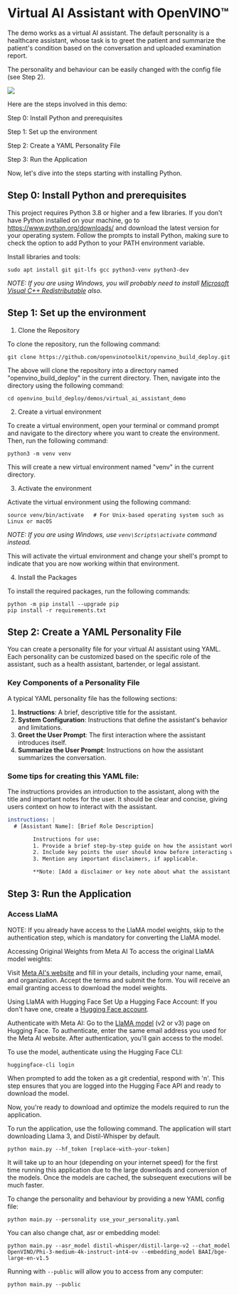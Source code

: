 # Virtual AI Assistant with OpenVINO™

The demo works as a virtual AI assistant. The default personality is a healthcare assistant, whose task is to greet the patient and summarize the patient's condition based on the conversation and uploaded examination report.

The personality and behaviour can be easily changed with the config file (see Step 2).

![](https://github.com/user-attachments/assets/d3ede3e5-d6af-46c7-8e00-250fc2137ed3)

Here are the steps involved in this demo:

Step 0: Install Python and prerequisites

Step 1: Set up the environment

Step 2: Create a YAML Personality File

Step 3: Run the Application

Now, let's dive into the steps starting with installing Python.

## Step 0: Install Python and prerequisites 

This project requires Python 3.8 or higher and a few libraries. If you don't have Python installed on your machine, go to https://www.python.org/downloads/ and download the latest version for your operating system. Follow the prompts to install Python, making sure to check the option to add Python to your PATH environment variable.

Install libraries and tools:

```shell
sudo apt install git git-lfs gcc python3-venv python3-dev
```

_NOTE: If you are using Windows, you will probably need to install [Microsoft Visual C++ Redistributable](https://aka.ms/vs/16/release/vc_redist.x64.exe) also._

## Step 1: Set up the environment

1. Clone the Repository

To clone the repository, run the following command:

```shell
git clone https://github.com/openvinotoolkit/openvino_build_deploy.git
```

The above will clone the repository into a directory named "openvino_build_deploy" in the current directory. Then, navigate into the directory using the following command:

```shell
cd openvino_build_deploy/demos/virtual_ai_assistant_demo
```

2. Create a virtual environment

To create a virtual environment, open your terminal or command prompt and navigate to the directory where you want to create the environment. Then, run the following command:

```shell
python3 -m venv venv
```
This will create a new virtual environment named "venv" in the current directory.

3. Activate the environment

Activate the virtual environment using the following command:

```shell
source venv/bin/activate   # For Unix-based operating system such as Linux or macOS
```

_NOTE: If you are using Windows, use `venv\Scripts\activate` command instead._

This will activate the virtual environment and change your shell's prompt to indicate that you are now working within that environment.

4. Install the Packages

To install the required packages, run the following commands:

```shell
python -m pip install --upgrade pip 
pip install -r requirements.txt
```

## Step 2: Create a YAML Personality File

You can create a personality file for your virtual AI assistant using YAML. Each personality can be customized based on the specific role of the assistant, such as a health assistant, bartender, or legal assistant. 

### Key Components of a Personality File

A typical YAML personality file has the following sections:

1. **Instructions**: A brief, descriptive title for the assistant.
2. **System Configuration**: Instructions that define the assistant's behavior and limitations.
3. **Greet the User Prompt**: The first interaction where the assistant introduces itself.
4. **Summarize the User Prompt**: Instructions on how the assistant summarizes the conversation.

### Some tips for creating this YAML file: 

The instructions provides an introduction to the assistant, along with the title and important notes for the user. It should be clear and concise, giving users context on how to interact with the assistant.

```yaml
instructions: | 
  # [Assistant Name]: [Brief Role Description]

        Instructions for use:  
        1. Provide a brief step-by-step guide on how the assistant works.  
        2. Include key points the user should know before interacting with the assistant.  
        3. Mention any important disclaimers, if applicable.

        **Note: [Add a disclaimer or key note about what the assistant can and cannot do].**
```


## Step 3: Run the Application

### Access LlaMA
NOTE: If you already have access to the LlaMA model weights, skip to the authentication step, which is mandatory for converting the LlaMA model.

Accessing Original Weights from Meta AI
To access the original LlaMA model weights:

Visit [Meta AI's website](https://www.llama.com/llama-downloads/) and fill in your details, including your name, email, and organization. Accept the terms and submit the form. You will receive an email granting access to download the model weights.

Using LlaMA with Hugging Face
Set Up a Hugging Face Account: If you don't have one, create a [Hugging Face account](https://huggingface.co/welcome).

Authenticate with Meta AI: Go to the [LlaMA model](https://huggingface.co/meta-llama) (v2 or v3) page on Hugging Face. To authenticate, enter the same email address you used for the Meta AI website. After authentication, you'll gain access to the model.

To use the model, authenticate using the Hugging Face CLI:
```
huggingface-cli login
```
When prompted to add the token as a git credential, respond with 'n'. This step ensures that you are logged into the Hugging Face API and ready to download the model.

Now, you're ready to download and optimize the models required to run the application.



To run the application, use the following command. The application will start downloading Llama 3, and Distil-Whisper by default. 

```shell
python main.py --hf_token [replace-with-your-token]
```
It will take up to an hour (depending on your internet speed) for the first time running this application due to the large downloads and conversion of the models. 
Once the models are cached, the subsequent executions will be much faster.

To change the personality and behaviour by providing a new YAML config file:

```shell
python main.py --personality use_your_personality.yaml
```

You can also change chat, asr or embedding model:

```shell
python main.py --asr_model distil-whisper/distil-large-v2 --chat_model OpenVINO/Phi-3-medium-4k-instruct-int4-ov --embedding_model BAAI/bge-large-en-v1.5
```

Running with `--public` will allow you to access from any computer:

```shell
python main.py --public
```
